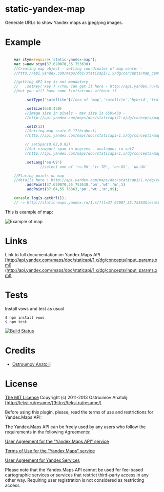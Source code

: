 static-yandex-map
=================

Generate URLs to show Yandex maps as jpeg/png images.


Example
==================


```javascript

    var stym=require('static-yandex-map');
    var s=new stym(37.620070,55.753630)
    //Creating map object - setting coordinates of map center -
    //http://api.yandex.com/maps/doc/staticapi/1.x/dg/concepts/map_center.xml

    //getting API key is not mandatory
    //   .setKey('key') //You can get it here - http://api.yandex.ru/maps/form.xml
    //but you will have some limitations without it

         .setType('satellite')//one of 'map','satellite','hybrid','traffic'

         .setSize(650,450)
         //image size in pixels - max size is 650x450 -
         //http://api.yandex.com/maps/doc/staticapi/1.x/dg/concepts/map_size.xml

         .setZ(13)
         //Setting map scale 0-17(highest)
         //http://api.yandex.com/maps/doc/staticapi/1.x/dg/concepts/map_scale.xml

         //.setSpan(0.02,0.02)
         //Set viewport span in degrees - analogous to setZ
         //http://api.yandex.com/maps/doc/staticapi/1.x/dg/concepts/map_viewport.xml

         .setLang('en-US')
                //select one of 'ru-RU','tr-TR', 'en-US', 'uk-UA'

    //Placing points on map
    //details here : http://api.yandex.com/maps/doc/staticapi/1.x/dg/concepts/markers.xml
         .addPoint(37.620070,55.753630,'pm','wt','m',1)
         .addPoint(37.64,55.76363,'pm','wt','m',99);

    console.log(s.getUrl());
    // -> http://static-maps.yandex.ru/1.x/?ll=37.62007,55.75363&l=sat&lang=en-US&size=450,450&z=13&pt=37.62007,55.75363,pmwtm1~37.64,55.76363,pmwtm99
```

This is example of map:

![Example of map](http://static-maps.yandex.ru/1.x/?ll=37.62007,55.75363&l=sat&lang=en-US&size=450,450&z=13&pt=37.62007,55.75363,pmwtm1~37.64,55.76363,pmwtm99)

Links
==================

Link to full documentation on Yandex.Maps API
[http://api.yandex.com/maps/doc/staticapi/1.x/dg/concepts/input_params.xml](http://api.yandex.com/maps/doc/staticapi/1.x/dg/concepts/input_params.xml)


Tests
==================

Install vows and test as usual

    $ npm install vows
    $ npm test

[![Build Status](https://travis-ci.org/vodolaz095/static-yandex-map.png)](https://travis-ci.org/vodolaz095/static-yandex-map)

Credits
==================

  - [Ostroumov Anatolij](https://github.com/vodolaz095)

License
==================

[The MIT License](http://opensource.org/licenses/MIT)
Copyright (c) 2011-2013 Ostroumov Anatolij [http://teksi.ru/resume/](http://teksi.ru/resume/)

Before using this plugin, please, read the terms of use and restrictions for Yandex.Maps API:

The Yandex.Maps API can be freely used by any users who follow the requirements in the following Agreements:

[User Agreement for the "Yandex.Maps API" service](http://legal.yandex.com/maps_api/)

[Terms of Use for the “Yandex.Maps” service](http://legal.yandex.com/maps_termsofuse/)

[User Agreement for Yandex Services](http://company.yandex.ru/legal/rules/)

Please note that the Yandex.Maps API cannot be used for fee-based cartographic services or services that restrict third-party access in any other way.
Requiring user registration is not considered as restricting access.



